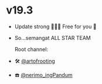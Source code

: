 

# v19.3

- Update strong 💪🔥🔥  Free for you 🤭
- So...semangat ALL STAR TEAM 

     Root channel:
- 🛠️ [@artofrooting](https://t.me/artofrooting)
- ☎️ [@nerimo_ingPandum](https://t.me/nerimo_ingPandum)

